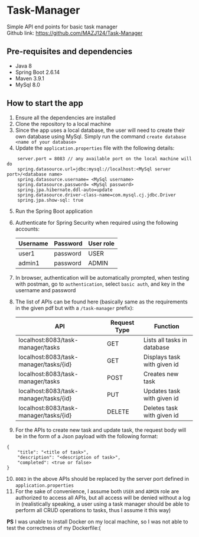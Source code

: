 # Task-Manager
Simple API end points for basic task manager  
Github link: https://github.com/MAZJ124/Task-Manager

## Pre-requisites and dependencies
* Java 8
* Spring Boot 2.6.14
* Maven 3.9.1
* MySql 8.0

## How to start the app
1. Ensure all the dependencies are installed 
2. Clone the repository to a local machine 
3. Since the app uses a local database, the user will need to create their own database using MySql. Simply run the command `create database <name of your database>`
4. Update the `application.properties` file with the following details: 
```
    server.port = 8083 // any available port on the local machine will do
    spring.datasource.url=jdbc:mysql://localhost:<MySql server port>/<database name>
    spring.datasource.username= <MySql username>
    spring.datasource.password= <MySql password>
    spring.jpa.hibernate.ddl-auto=update
    spring.datasource.driver-class-name=com.mysql.cj.jdbc.Driver
    spring.jpa.show-sql: true
```
5. Run the Spring Boot application 
6. Authenticate for Spring Security when required using the following accounts:

    | Username | Password | User role |
    |----------|----------|-----------|
    | user1    | password | USER      |
    | admin1   | password | ADMIN     |

8. In browser, authentication will be automatically prompted, when testing with postman, go to `authentication`, select `basic auth`, and key in the username and password

9. The list of APIs can be found here (basically same as the requirements in the given pdf but with a `/task-manager` prefix):
   
    | API | Request Type | Function |
    |----------|----------|-----------|
    | localhost:8083/task-manager/tasks    | GET | Lists all tasks in database      |
    | localhost:8083/task-manager/tasks/{id}   | GET | Displays task with given id     |
    | localhost:8083/task-manager/tasks    | POST | Creates new task      |
    | localhost:8083/task-manager/tasks/{id}   | PUT | Updates task with given id     |
    | localhost:8083/task-manager/tasks/{id}   | DELETE | Deletes task with given id     |

8. For the APIs to create new task and update task, the request body will be in the form of a Json payload with the following format:
```
{
    "title": "<title of task>",
    "description": "<description of task>",
    "completed": <true or false>
}
```

10. `8083` in the above APIs should be replaced by the server port defined in `application.properties`
11. For the sake of convenience, I assume both `USER` and `ADMIN` role are authorized to access all APIs, but all access will be denied without a log in
    (realistically speaking, a user using a task manager should be able to perform all CRUD operations to tasks, thus I assume it this way)

**PS**
I was unable to install Docker on my local machine, so I was not able to test the correctness of my Dockerfile:(